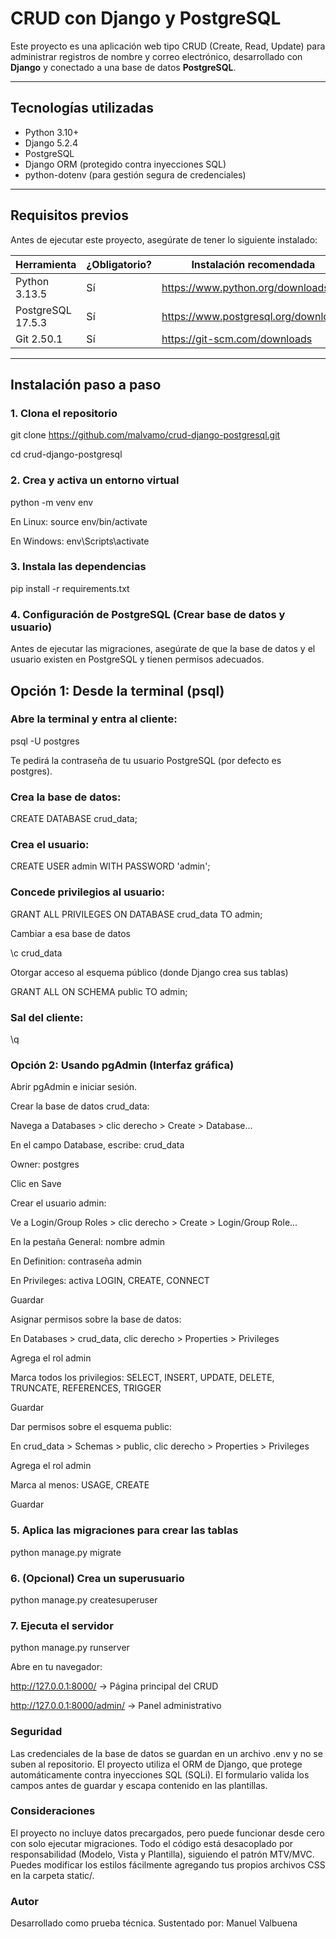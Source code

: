 # CRUD con Django y PostgreSQL

Este proyecto es una aplicación web tipo CRUD (Create, Read, Update) para administrar registros de nombre y correo electrónico, desarrollado con **Django** y conectado a una base de datos **PostgreSQL**.

---

## Tecnologías utilizadas

- Python 3.10+
- Django 5.2.4
- PostgreSQL
- Django ORM (protegido contra inyecciones SQL)
- python-dotenv (para gestión segura de credenciales)

---

## Requisitos previos

Antes de ejecutar este proyecto, asegúrate de tener lo siguiente instalado:

| Herramienta           | ¿Obligatorio? | Instalación recomendada                       |
|-----------------------|---------------|-----------------------------------------------|
| Python 3.13.5         | Sí            | https://www.python.org/downloads/             |
| PostgreSQL 17.5.3     | Sí            | https://www.postgresql.org/download/          |
| Git 2.50.1            | Sí            | https://git-scm.com/downloads                 |

---

## Instalación paso a paso

### 1. Clona el repositorio

git clone https://github.com/malvamo/crud-django-postgresql.git

cd crud-django-postgresql

### 2. Crea y activa un entorno virtual

python -m venv env

En Linux: source env/bin/activate      

En Windows: env\Scripts\activate

### 3. Instala las dependencias

pip install -r requirements.txt

### 4. Configuración de PostgreSQL (Crear base de datos y usuario)

Antes de ejecutar las migraciones, asegúrate de que la base de datos y el usuario existen en PostgreSQL y tienen permisos adecuados.

## Opción 1: Desde la terminal (psql)

### Abre la terminal y entra al cliente:

psql -U postgres

Te pedirá la contraseña de tu usuario PostgreSQL (por defecto es postgres).

### Crea la base de datos:

CREATE DATABASE crud_data;

### Crea el usuario:

CREATE USER admin WITH PASSWORD 'admin';

### Concede privilegios al usuario:

GRANT ALL PRIVILEGES ON DATABASE crud_data TO admin;

Cambiar a esa base de datos

\c crud_data

Otorgar acceso al esquema público (donde Django crea sus tablas)

GRANT ALL ON SCHEMA public TO admin;

### Sal del cliente:

\q

### Opción 2: Usando pgAdmin (Interfaz gráfica)

Abrir pgAdmin e iniciar sesión.

Crear la base de datos crud_data:

Navega a Databases > clic derecho > Create > Database...

En el campo Database, escribe: crud_data

Owner: postgres

Clic en Save

Crear el usuario admin:

Ve a Login/Group Roles > clic derecho > Create > Login/Group Role...

En la pestaña General: nombre admin

En Definition: contraseña admin

En Privileges: activa LOGIN, CREATE, CONNECT

Guardar

Asignar permisos sobre la base de datos:

En Databases > crud_data, clic derecho > Properties > Privileges

Agrega el rol admin

Marca todos los privilegios: SELECT, INSERT, UPDATE, DELETE, TRUNCATE, REFERENCES, TRIGGER

Guardar

Dar permisos sobre el esquema public:

En crud_data > Schemas > public, clic derecho > Properties > Privileges

Agrega el rol admin

Marca al menos: USAGE, CREATE

Guardar

### 5. Aplica las migraciones para crear las tablas

python manage.py migrate

### 6. (Opcional) Crea un superusuario

python manage.py createsuperuser

### 7. Ejecuta el servidor

python manage.py runserver

Abre en tu navegador:

http://127.0.0.1:8000/ → Página principal del CRUD

http://127.0.0.1:8000/admin/ → Panel administrativo


### Seguridad

Las credenciales de la base de datos se guardan en un archivo .env y no se suben al repositorio.
El proyecto utiliza el ORM de Django, que protege automáticamente contra inyecciones SQL (SQLi).
El formulario valida los campos antes de guardar y escapa contenido en las plantillas.

### Consideraciones

El proyecto no incluye datos precargados, pero puede funcionar desde cero con solo ejecutar migraciones.
Todo el código está desacoplado por responsabilidad (Modelo, Vista y Plantilla), siguiendo el patrón MTV/MVC.
Puedes modificar los estilos fácilmente agregando tus propios archivos CSS en la carpeta static/.

### Autor

Desarrollado como prueba técnica.
Sustentado por: Manuel Valbuena